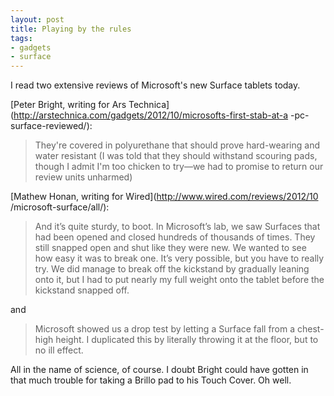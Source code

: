 ```yaml
---
layout: post
title: Playing by the rules
tags:
- gadgets
- surface
---
```

I read two extensive reviews of Microsoft's new Surface tablets today.

[Peter Bright, writing for Ars
Technica](http://arstechnica.com/gadgets/2012/10/microsofts-first-stab-at-a
-pc-surface-reviewed/):

> They're covered in polyurethane that should prove hard-wearing and water
resistant (I was told that they should withstand scouring pads, though I admit
I'm too chicken to try—we had to promise to return our review units unharmed)

[Mathew Honan, writing for Wired](http://www.wired.com/reviews/2012/10
/microsoft-surface/all/):

> And it’s quite sturdy, to boot. In Microsoft’s lab, we saw Surfaces that had
been opened and closed hundreds of thousands of times. They still snapped open
and shut like they were new. We wanted to see how easy it was to break one.
It’s very possible, but you have to really try. We did manage to break off the
kickstand by gradually leaning onto it, but I had to put nearly my full weight
onto the tablet before the kickstand snapped off.

and

> Microsoft showed us a drop test by letting a Surface fall from a chest-high
height. I duplicated this by literally throwing it at the floor, but to no ill
effect.

All in the name of science, of course. I doubt Bright could have gotten in
that much trouble for taking a Brillo pad to his Touch Cover. Oh well.

